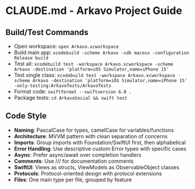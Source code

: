 # CLAUDE.md - Arkavo Project Guide

## Build/Test Commands
- Open workspace: `open Arkavo.xcworkspace`
- Build main app: `xcodebuild -scheme Arkavo -sdk macosx -configuration Release build`
- Test all: `xcodebuild test -workspace Arkavo.xcworkspace -scheme Arkavo -destination 'platform=iOS Simulator,name=iPhone 15'`
- Test single class: `xcodebuild test -workspace Arkavo.xcworkspace -scheme Arkavo -destination 'platform=iOS Simulator,name=iPhone 15' -only-testing:ArkavoTests/ArkavoTests`
- Format code: `swiftformat --swiftversion 6.0 .`
- Package tests: `cd ArkavoSocial && swift test`

## Code Style
- **Naming**: PascalCase for types, camelCase for variables/functions
- **Architecture**: MVVM pattern with clean separation of concerns
- **Imports**: Group imports with Foundation/SwiftUI first, then alphabetical
- **Error Handling**: Use descriptive custom Error types with specific cases
- **Async**: Prefer async/await over completion handlers
- **Comments**: Use /// for documentation comments
- **SwiftUI**: Views as structs, ViewModels as ObservableObject classes
- **Protocols**: Protocol-oriented design with protocol extensions
- **Files**: One main type per file, grouped by feature
